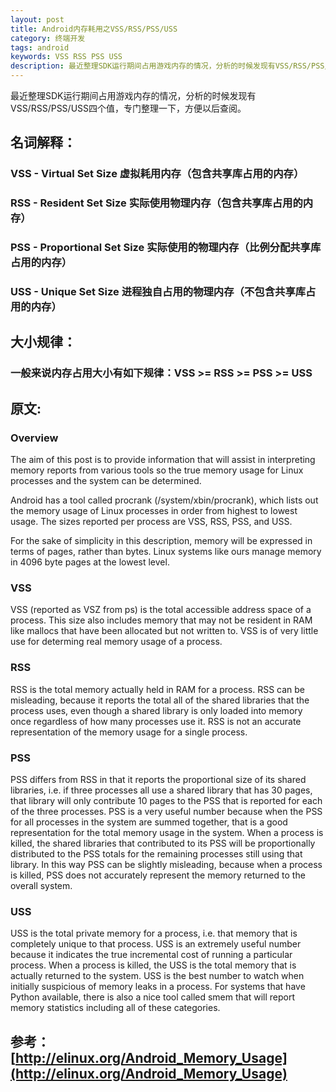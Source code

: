 ```yaml
---
layout: post
title: Android内存耗用之VSS/RSS/PSS/USS
category: 终端开发
tags: android
keywords: VSS RSS PSS USS
description: 最近整理SDK运行期间占用游戏内存的情况，分析的时候发现有VSS/RSS/PSS/USS四个值，专门整理一下，方便以后查阅。
---
```

最近整理SDK运行期间占用游戏内存的情况，分析的时候发现有VSS/RSS/PSS/USS四个值，专门整理一下，方便以后查阅。

## 名词解释： 

### VSS - Virtual Set Size 虚拟耗用内存（包含共享库占用的内存）


### RSS - Resident Set Size 实际使用物理内存（包含共享库占用的内存）
### PSS - Proportional Set Size 实际使用的物理内存（比例分配共享库占用的内存）
### USS - Unique Set Size 进程独自占用的物理内存（不包含共享库占用的内存）

## 大小规律：

### 一般来说内存占用大小有如下规律：VSS >= RSS >= PSS >= USS

## 原文:

### Overview

The aim of this post is to provide information that will assist in interpreting memory reports from various tools so the true memory usage for Linux processes and the system can be determined.

Android has a tool called procrank (/system/xbin/procrank), which lists out the memory usage of Linux processes in order from highest to lowest usage. The sizes reported per process are VSS, RSS, PSS, and USS.

For the sake of simplicity in this description, memory will be expressed in terms of pages, rather than bytes. Linux systems like ours manage memory in 4096 byte pages at the lowest level.

### VSS

VSS (reported as VSZ from ps) is the total accessible address space of a process. This size also includes memory that may not be resident in RAM like mallocs that have been allocated but not written to. VSS is of very little use for determing real memory usage of a process.

### RSS

RSS is the total memory actually held in RAM for a process. RSS can be misleading, because it reports the total all of the shared libraries that the process uses, even though a shared library is only loaded into memory once regardless of how many processes use it. RSS is not an accurate representation of the memory usage for a single process.

### PSS

PSS differs from RSS in that it reports the proportional size of its shared libraries, i.e. if three processes all use a shared library that has 30 pages, that library will only contribute 10 pages to the PSS that is reported for each of the three processes. PSS is a very useful number because when the PSS for all processes in the system are summed together, that is a good representation for the total memory usage in the system. When a process is killed, the shared libraries that contributed to its PSS will be proportionally distributed to the PSS totals for the remaining processes still using that library. In this way PSS can be slightly misleading, because when a process is killed, PSS does not accurately represent the memory returned to the overall system.

### USS

USS is the total private memory for a process, i.e. that memory that is completely unique to that process. USS is an extremely useful number because it indicates the true incremental cost of running a particular process. When a process is killed, the USS is the total memory that is actually returned to the system. USS is the best number to watch when initially suspicious of memory leaks in a process.
For systems that have Python available, there is also a nice tool called smem that will report memory statistics including all of these categories.


## 参考：[http://elinux.org/Android_Memory_Usage](http://elinux.org/Android_Memory_Usage)